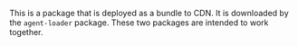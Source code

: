 This is a package that is deployed as a bundle to CDN. It is downloaded by the `agent-loader` package. These two packages are intended to work together.
